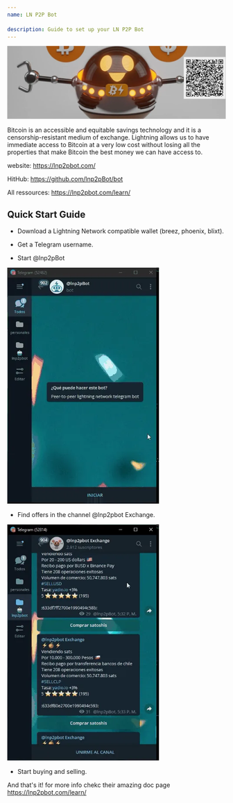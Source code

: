 ```yaml
---
name: LN P2P Bot

description: Guide to set up your LN P2P Bot
---
```


![cover](assets/cover.webp)

Bitcoin is an accessible and equitable savings technology and it is a censorship-resistant medium of exchange. Lightning allows us to have immediate access to Bitcoin at a very low cost without losing all the properties that make Bitcoin the best money we can have access to.

website: https://lnp2pbot.com/

HitHub: https://github.com/lnp2pBot/bot

All ressources: https://lnp2pbot.com/learn/

## Quick Start Guide

- Download a Lightning Network compatible wallet (breez, phoenix, blixt).

- Get a Telegram username.

- Start @lnp2pBot

![video](assets/1.webp)

- Find offers in the channel @lnp2pbot Exchange.

![video](assets/2.webp)

- Start buying and selling.

And that's it! for more info chekc their amazing doc page https://lnp2pbot.com/learn/
